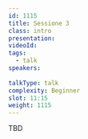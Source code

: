```yaml
---
id: 1115
title: Sessione 3
class: intro
presentation:
videoId:
tags:
  - talk
speakers:
  
talkType: talk
complexity: Beginner
slot: 11:15
weight: 1115
---
```


TBD
